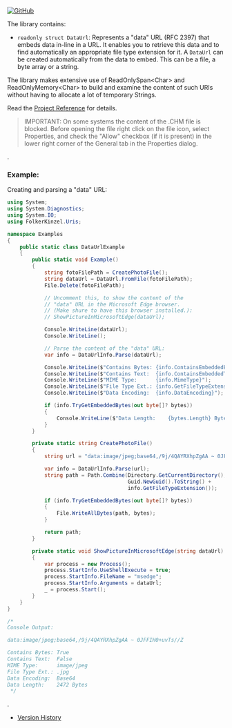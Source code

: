 [![GitHub](https://img.shields.io/github/license/FolkerKinzel/Uris)](https://github.com/FolkerKinzel/Uris/blob/master/LICENSE)

The library contains:
* `readonly struct DataUrl`: Represents a "data" URL (RFC 2397) that embeds data in-line in a URL. It enables you to retrieve this data and to find automatically an appropriate file type extension for it. A `DataUrl` can be created automatically from the data to embed. This can be a file, a byte array or a string. 

The library makes extensive use of ReadOnlySpan&lt;Char&gt; and ReadOnlyMemory&lt;Char&gt; to build and examine the content of such URIs without having to allocate a lot of temporary Strings.

Read the [Project Reference](https://github.com/FolkerKinzel/Uris/blob/master/ProjectReference/1.0.0-beta.1/FolkerKinzel.Uris.Reference.en.chm) for details.

> IMPORTANT: On some systems the content of the .CHM file is blocked. Before opening the file right click on the file icon, select Properties, and check the "Allow" checkbox (if it is present) in the lower right corner of the General tab in the Properties dialog.

.
### Example:
Creating and parsing a "data" URL:
```csharp
using System;
using System.Diagnostics;
using System.IO;
using FolkerKinzel.Uris;

namespace Examples
{
    public static class DataUrlExample
    {
        public static void Example()
        {
            string fotoFilePath = CreatePhotoFile();
            string dataUrl = DataUrl.FromFile(fotoFilePath);
            File.Delete(fotoFilePath);

            // Uncomment this, to show the content of the
            // "data" URL in the Microsoft Edge browser.
            // (Make shure to have this browser installed.):
            // ShowPictureInMicrosoftEdge(dataUrl);

            Console.WriteLine(dataUrl);
            Console.WriteLine();

            // Parse the content of the "data" URL:
            var info = DataUrlInfo.Parse(dataUrl);

            Console.WriteLine($"Contains Bytes: {info.ContainsEmbeddedBytes}");
            Console.WriteLine($"Contains Text:  {info.ContainsEmbeddedText}");
            Console.WriteLine($"MIME Type:      {info.MimeType}");
            Console.WriteLine($"File Type Ext.: {info.GetFileTypeExtension()}");
            Console.WriteLine($"Data Encoding:  {info.DataEncoding}");

            if (info.TryGetEmbeddedBytes(out byte[]? bytes))
            {
                Console.WriteLine($"Data Length:    {bytes.Length} Bytes");
            }
        }

        private static string CreatePhotoFile()
        {
            string url = "data:image/jpeg;base64,/9j/4QAYRXhpZgAA ~ 0JFFIH0+uvTs//Z";

            var info = DataUrlInfo.Parse(url);
            string path = Path.Combine(Directory.GetCurrentDirectory(),
                                       Guid.NewGuid().ToString() + 
                                       info.GetFileTypeExtension());

            if (info.TryGetEmbeddedBytes(out byte[]? bytes))
            {
                File.WriteAllBytes(path, bytes);
            }

            return path;
        }

        private static void ShowPictureInMicrosoftEdge(string dataUrl)
        {
            var process = new Process();
            process.StartInfo.UseShellExecute = true;
            process.StartInfo.FileName = "msedge";
            process.StartInfo.Arguments = dataUrl;
            _ = process.Start();
        }
    }
}

/*
Console Output:

data:image/jpeg;base64,/9j/4QAYRXhpZgAA ~ 0JFFIH0+uvTs//Z

Contains Bytes: True
Contains Text:  False
MIME Type:      image/jpeg
File Type Ext.: .jpg
Data Encoding:  Base64
Data Length:    2472 Bytes
 */

```
.
- [Version History](https://github.com/FolkerKinzel/Uris/releases)


